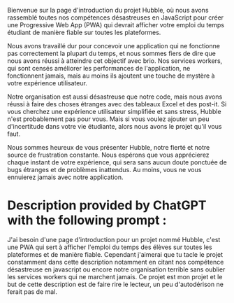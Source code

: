 Bienvenue sur la page d'introduction du projet Hubble, où nous avons rassemblé toutes nos compétences désastreuses en JavaScript pour créer une Progressive Web App (PWA) qui devrait afficher votre emploi du temps étudiant de manière fiable sur toutes les plateformes.

Nous avons travaillé dur pour concevoir une application qui ne fonctionne pas correctement la plupart du temps, et nous sommes fiers de dire que nous avons réussi à atteindre cet objectif avec brio. Nos services workers, qui sont censés améliorer les performances de l'application, ne fonctionnent jamais, mais au moins ils ajoutent une touche de mystère à votre expérience utilisateur.

Notre organisation est aussi désastreuse que notre code, mais nous avons réussi à faire des choses étranges avec des tableaux Excel et des post-it. Si vous cherchez une expérience utilisateur simplifiée et sans stress, Hubble n'est probablement pas pour vous. Mais si vous voulez ajouter un peu d'incertitude dans votre vie étudiante, alors nous avons le projet qu'il vous faut.

Nous sommes heureux de vous présenter Hubble, notre fierté et notre source de frustration constante. Nous espérons que vous apprécierez chaque instant de votre expérience, qui sera sans aucun doute ponctuée de bugs étranges et de problèmes inattendus. Au moins, vous ne vous ennuierez jamais avec notre application.




# Description provided by ChatGPT with the following prompt :
J'ai besoin d'une page d'introduction pour un projet nommé Hubble, c'est une PWA qui sert à afficher l'emploi du temps des élèves sur toutes les plateformes et de manière fiable. Cependant j'aimerai que tu tacle le projet constamment dans cette description notamment en citant nos compétence désastreuse en javascript ou encore notre organisation terrible sans oublier les services workers qui ne marchent jamais. Ce projet est mon projet et le but de cette description est de faire rire le lecteur, un peu d'autodérison ne ferait pas de mal.
